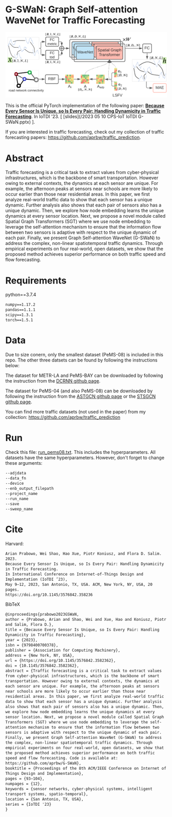 # G-SWaN: Graph Self-attention WaveNet for Traffic Forecasting

![System Architecture](/GAWN_sysarch02.png)

This is the official PyTorch implementation of the following paper: [**Because Every Sensor Is Unique, so Is Every Pair: Handling Dynamicity in Traffic Forecasting**](https://arxiv.org/abs/2302.09956). In IoTDI ’23. [ [slides](/2023 05 10 CPS-IoT IoTDI G-SWaN.pptx) ].

If you are interested in traffic forecasting, check out my collection of traffic forecasting papers: https://github.com/aprbw/traffic_prediction.

# Abstract

Traffic forecasting is a critical task to extract values from cyber-physical infrastructures, which is the backbone of smart transportation. However owing to external contexts, the dynamics at each sensor are unique. For example, the afternoon peaks at sensors near schools are more likely to occur earlier than those near residential areas. In this paper, we first analyze real-world traffic data to show that each sensor has a unique dynamic. Further analysis also shows that each pair of sensors also has a unique dynamic. Then, we explore how node embedding learns the unique dynamics at every sensor location. Next, we propose a novel module called Spatial Graph Transformers (SGT) where we use node embedding to leverage the self-attention mechanism to ensure that the information flow between two sensors is adaptive with respect to the unique dynamic of each pair. Finally, we present Graph Self-attention WaveNet (G-SWaN) to address the complex, non-linear spatiotemporal traffic dynamics. Through empirical experiments on four real-world, open datasets, we show that the proposed method achieves superior performance on both traffic speed and flow forecasting.

# Requirements

python==3.7.4
```
numpy==1.17.2
pandas==1.1.1
scipy==1.3.1
torch==1.5.1
```

# Data

Due to size conern, only the smallest dataset (PeMS-08) is included in this repo. The other three datsets can be found by following the instructions below:

The dataset for METR-LA and PeMS-BAY can be downloaded by following the instruction from the [DCRNN github page](https://github.com/liyaguang/DCRNN/tree/master).

The dataset for PeMS-04 (and also PeMS-08) can be downloaded by following the instruction from the [ASTGCN github page](https://github.com/Davidham3/ASTGCN/tree/master) or the [STSGCN github page](https://github.com/Davidham3/STSGCN).

You can find more traffic datasets (not used in the paper) from my collection: https://github.com/aprbw/traffic_prediction

# Run

Check this file: [run_pems08.txt](run_pems08.txt).
This includes the hyperparameters.
All datasets have the same hyperparameters.
However, don't forget to change these arguments:
```
--adjdata
--data_fn
--device
--enb_output_filepath
--project_name
--run_name
--save
--sweep_name
```

# Cite

Harvard:
```
Arian Prabowo, Wei Shao, Hao Xue, Piotr Koniusz, and Flora D. Salim. 2023.
Because Every Sensor Is Unique, so Is Every Pair: Handling Dynamicity in Traffic Forecasting.
In International Conference on Internet-of-Things Design and Implementation (IoTDI ’23),
May 9–12, 2023, San Antonio, TX, USA. ACM, New York, NY, USA, 20 pages.
https://doi.org/10.1145/3576842.358236
```

BibTeX
```
@inproceedings{prabowo2023GSWaN,
author = {Prabowo, Arian and Shao, Wei and Xue, Hao and Koniusz, Piotr and Salim, Flora D.},
title = {Because Every Sensor Is Unique, so Is Every Pair: Handling Dynamicity in Traffic Forecasting},
year = {2023},
isbn = {9798400700378},
publisher = {Association for Computing Machinery},
address = {New York, NY, USA},
url = {https://doi.org/10.1145/3576842.3582362},
doi = {10.1145/3576842.3582362},
abstract = {Traffic forecasting is a critical task to extract values from cyber-physical infrastructures, which is the backbone of smart transportation. However owing to external contexts, the dynamics at each sensor are unique. For example, the afternoon peaks at sensors near schools are more likely to occur earlier than those near residential areas. In this paper, we first analyze real-world traffic data to show that each sensor has a unique dynamic. Further analysis also shows that each pair of sensors also has a unique dynamic. Then, we explore how node embedding learns the unique dynamics at every sensor location. Next, we propose a novel module called Spatial Graph Transformers (SGT) where we use node embedding to leverage the self-attention mechanism to ensure that the information flow between two sensors is adaptive with respect to the unique dynamic of each pair. Finally, we present Graph Self-attention WaveNet (G-SWaN) to address the complex, non-linear spatiotemporal traffic dynamics. Through empirical experiments on four real-world, open datasets, we show that the proposed method achieves superior performance on both traffic speed and flow forecasting. Code is available at: https://github.com/aprbw/G-SWaN},
booktitle = {Proceedings of the 8th ACM/IEEE Conference on Internet of Things Design and Implementation},
pages = {93–104},
numpages = {12},
keywords = {sensor networks, cyber-physical systems, intelligent transport systems, spatio-temporal},
location = {San Antonio, TX, USA},
series = {IoTDI '23}
}
```
